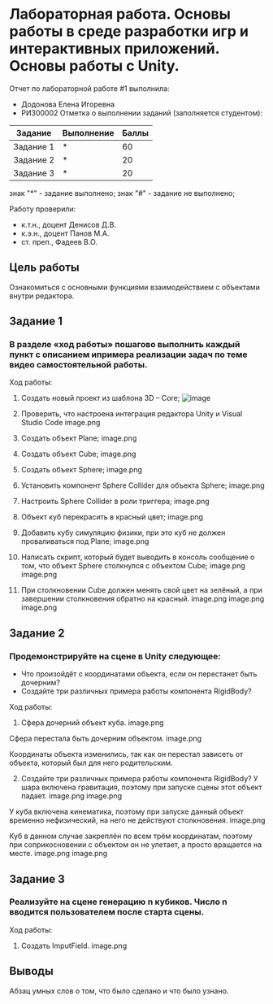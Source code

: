 # Лабораторная работа. Основы работы в среде разработки игр и интерактивных приложений. Основы работы c Unity.
Отчет по лабораторной работе #1 выполнила:
- Додонова Елена Игоревна
- РИ300002
Отметка о выполнении заданий (заполняется студентом):

| Задание | Выполнение | Баллы |
| ------ | ------ | ------ |
| Задание 1 | * | 60 |
| Задание 2 | * | 20 |
| Задание 3 | * | 20 |

знак "*" - задание выполнено; знак "#" - задание не выполнено;

Работу проверили:
- к.т.н., доцент Денисов Д.В.
- к.э.н., доцент Панов М.А.
- ст. преп., Фадеев В.О.

## Цель работы
Ознакомиться с основными функциями взаимодействием с объектами внутри редактора.

## Задание 1
### В разделе «ход работы» пошагово выполнить каждый пункт с описанием ипримера реализации задач по теме видео самостоятельной работы.
Ход работы:
1) Создать новый проект из шаблона 3D – Core; 
![image](file:///C:/Users/%D0%95%D0%BB%D0%B5%D0%BD%D0%B0/Pictures/Screenshots/%D0%A1%D0%BD%D0%B8%D0%BC%D0%BE%D0%BA%20%D1%8D%D0%BA%D1%80%D0%B0%D0%BD%D0%B0%20(1571).png)

2) Проверить, что настроена интеграция редактора Unity и Visual Studio Code
image.png

3) Создать объект Plane;
image.png

4) Создать объект Cube;
image.png

5) Создать объект Sphere;
image.png

6) Установить компонент Sphere Collider для объекта Sphere;
image.png

7) Настроить Sphere Collider в роли триггера;
image.png

8) Объект куб перекрасить в красный цвет;
image.png

9) Добавить кубу симуляцию физики, при это куб не должен проваливаться под Plane;
image.png

10) Написать скрипт, который будет выводить в консоль сообщение о том,
что объект Sphere столкнулся с объектом Cube;
image.png
image.png

11) При столкновении Cube должен менять свой цвет на зелёный, а при
завершении столкновения обратно на красный.
image.png
image.png
image.png

## Задание 2
### Продемонстрируйте на сцене в Unity следующее:
- Что произойдёт с координатами объекта, если он перестанет быть
дочерним?
- Создайте три различных примера работы компонента RigidBody?

Ход работы:
1) Сфера дочерний объект куба.
image.png

Сфера перестала быть дочерним объектом.
image.png

Координаты объекта изменились, так как он перестал зависеть от объекта, который был для него родительским.


2) Создайте три различных примера работы компонента RigidBody?
У шара включена гравитация, поэтому при запуске сцены этот объект падает.
image.png
image.png

У куба включена кинематика, поэтому при запуске данный объект временно нефизический, на него не действуют столкновения.
image.png

Куб в данном случае закреплён по всем трём координатам, поэтому при соприкосновении с объектом он не улетает, а просто вращается на месте.
image.png
image.png

## Задание 3
### Реализуйте на сцене генерацию n кубиков. Число n вводится пользователем после старта сцены.
 Ход работы:
 1) Создать ImputField.
 image.png






## Выводы

Абзац умных слов о том, что было сделано и что было узнано.

